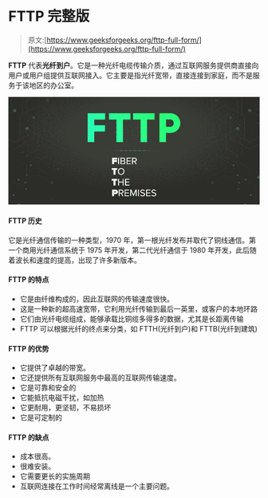 # FTTP 完整版

> 原文:[https://www.geeksforgeeks.org/fttp-full-form/](https://www.geeksforgeeks.org/fttp-full-form/)

**FTTP** 代表**光纤到户**。它是一种光纤电缆传输介质，通过互联网服务提供商直接向用户或用户组提供互联网接入。它主要是指光纤宽带，直接连接到家庭，而不是服务于该地区的办公室。

![FTTP-Full-Form](img/c5715b294787cd03fa1c97a66b81d326.png)

#### FTTP 历史

它是光纤通信传输的一种类型，1970 年，第一根光纤发布并取代了铜线通信。第一个商用光纤通信系统于 1975 年开发，第二代光纤通信于 1980 年开发，此后随着波长和速度的提高，出现了许多新版本。

#### FTTP 的特点

*   它是由纤维构成的，因此互联网的传输速度很快。
*   这是一种新的超高速宽带，它利用光纤传输到最后一英里，或客户的本地环路
*   它们由光纤电缆组成，能够承载比铜缆多得多的数据，尤其是长距离传输
*   FTTP 可以根据光纤的终点来分类，如 FTTH(光纤到户)和 FTTB(光纤到建筑)

#### FTTP 的优势

*   它提供了卓越的带宽。
*   它还提供所有互联网服务中最高的互联网传输速度。
*   它是可靠和安全的
*   它能抵抗电磁干扰，如加热
*   它更耐用，更坚韧，不易损坏
*   它是可定制的

#### FTTP 的缺点

*   成本很高。
*   很难安装。
*   它需要更长的实施周期
*   互联网连接在工作时间经常离线是一个主要问题。